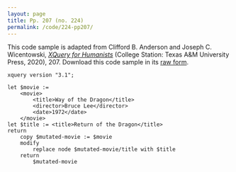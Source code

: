 ```yaml
---
layout: page
title: Pp. 207 (no. 224)
permalink: /code/224-pp207/
---
```


This code sample is adapted from Clifford B. Anderson and Joseph C. Wicentowski, 
[_XQuery for Humanists_](/) (College Station: Texas A&M University Press, 2020), 207. 
Download this code sample in its [raw form](/code/224-pp207/224-pp207.xq).

```xquery
xquery version "3.1";

let $movie :=
    <movie>
        <title>Way of the Dragon</title>
        <director>Bruce Lee</director>
        <date>1972</date>
    </movie>
let $title := <title>Return of the Dragon</title>
return
    copy $mutated-movie := $movie
    modify
        replace node $mutated-movie/title with $title
    return
        $mutated-movie
```  
